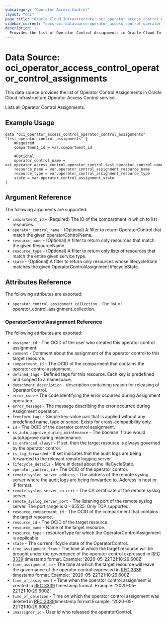 ```yaml
---
subcategory: "Operator Access Control"
layout: "oci"
page_title: "Oracle Cloud Infrastructure: oci_operator_access_control_operator_control_assignments"
sidebar_current: "docs-oci-datasource-operator_access_control-operator_control_assignments"
description: |-
  Provides the list of Operator Control Assignments in Oracle Cloud Infrastructure Operator Access Control service
---
```


# Data Source: oci_operator_access_control_operator_control_assignments
This data source provides the list of Operator Control Assignments in Oracle Cloud Infrastructure Operator Access Control service.

Lists all Operator Control Assignments.

## Example Usage

```hcl
data "oci_operator_access_control_operator_control_assignments" "test_operator_control_assignments" {
	#Required
	compartment_id = var.compartment_id

	#Optional
	operator_control_name = oci_operator_access_control_operator_control.test_operator_control.name
	resource_name = var.operator_control_assignment_resource_name
	resource_type = var.operator_control_assignment_resource_type
	state = var.operator_control_assignment_state
}
```

## Argument Reference

The following arguments are supported:

* `compartment_id` - (Required) The ID of the compartment in which to list resources.
* `operator_control_name` - (Optional) A filter to return OperatorControl that match the given operatorControlName.
* `resource_name` - (Optional) A filter to return only resources that match the given ResourceName.
* `resource_type` - (Optional) A filter to return only lists of resources that match the entire given service type.
* `state` - (Optional) A filter to return only resources whose lifecycleState matches the given OperatorControlAssignment lifecycleState.


## Attributes Reference

The following attributes are exported:

* `operator_control_assignment_collection` - The list of operator_control_assignment_collection.

### OperatorControlAssignment Reference

The following attributes are exported:

* `assigner_id` - The OCID of the user who created this operator control assignment.
* `comment` - Comment about the assignment of the operator control to this target resource.
* `compartment_id` - The OCID of the comparment that contains the operator control assignment.
* `defined_tags` - Defined tags for this resource. Each key is predefined and scoped to a namespace. 
* `detachment_description` - description containing reason for releasing of OperatorControl.
* `error_code` - The code identifying the error occurred during Assignment operation.
* `error_message` - The message describing the error occurred during Assignment operation.
* `freeform_tags` - Simple key-value pair that is applied without any predefined name, type or scope. Exists for cross-compatibility only. 
* `id` - The OCID of the operator control assignment.
* `is_auto_approve_during_maintenance` - The boolean if true would autoApprove during maintenance.
* `is_enforced_always` - If set, then the target resource is always governed by the operator control.
* `is_log_forwarded` - If set indicates that the audit logs are being forwarded to the relevant remote logging server
* `lifecycle_details` - More in detail about the lifeCycleState.
* `operator_control_id` - The OCID of the operator control.
* `remote_syslog_server_address` - The address of the remote syslog server where the audit logs are being forwarded to. Address in host or IP format.
* `remote_syslog_server_ca_cert` - The CA certificate of the remote syslog server.
* `remote_syslog_server_port` - The listening port of the remote syslog server. The port range is 0 - 65535. Only TCP supported.
* `resource_compartment_id` - The OCID of the compartment that contains the target resource.
* `resource_id` - The OCID of the target resource.
* `resource_name` - Name of the target resource.
* `resource_type` - resourceType for which the OperatorControlAssignment is applicable
* `state` - The current lifcycle state of the OperatorControl.
* `time_assignment_from` - The time at which the target resource will be brought under the governance of the operator control expressed in [RFC 3339](https://tools.ietf.org/html/rfc3339) timestamp format.  Example: '2020-05-22T21:10:29.600Z' 
* `time_assignment_to` - The time at which the target resource will leave the governance of the operator control expressed in [RFC 3339](https://tools.ietf.org/html/rfc3339) timestamp format. Example: '2020-05-22T21:10:29.600Z' 
* `time_of_assignment` - Time when the operator control assignment is created in [RFC 3339](https://tools.ietf.org/html/rfc3339) timestamp format. Example: '2020-05-22T21:10:29.600Z' 
* `time_of_deletion` - Time on which the operator control assignment was deleted in [RFC 3339](https://tools.ietf.org/html/rfc3339)timestamp format.Example: '2020-05-22T21:10:29.600Z' 
* `unassigner_id` - User id who released the operatorControl.

